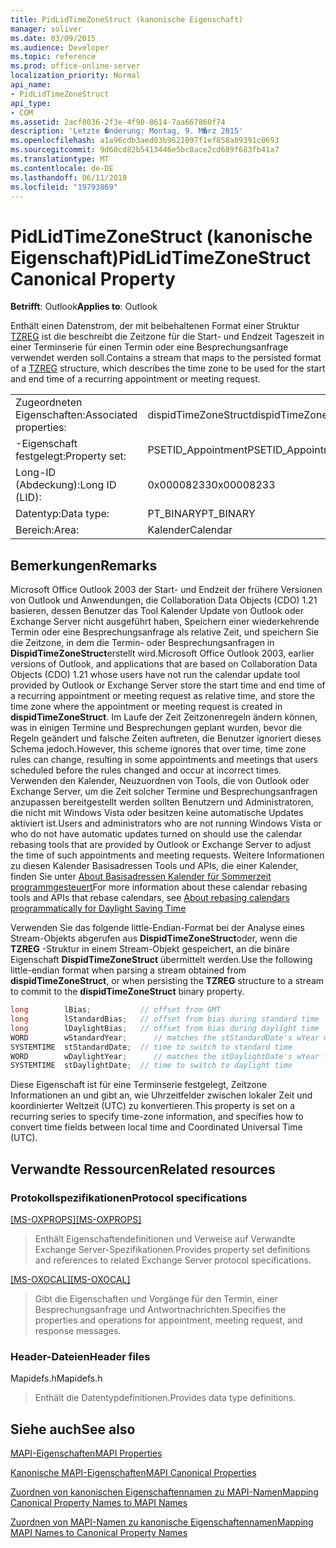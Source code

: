 ```yaml
---
title: PidLidTimeZoneStruct (kanonische Eigenschaft)
manager: soliver
ms.date: 03/09/2015
ms.audience: Developer
ms.topic: reference
ms.prod: office-online-server
localization_priority: Normal
api_name:
- PidLidTimeZoneStruct
api_type:
- COM
ms.assetid: 2acf0036-2f3e-4f90-8614-7aa667860f74
description: 'Letzte �nderung: Montag, 9. M�rz 2015'
ms.openlocfilehash: a1a96cdb3aed03b9621097f1ef858a09391c0693
ms.sourcegitcommit: 9d60cd82b5413446e5bc8ace2cd689f683fb41a7
ms.translationtype: MT
ms.contentlocale: de-DE
ms.lasthandoff: 06/11/2018
ms.locfileid: "19793869"
---
```

# <a name="pidlidtimezonestruct-canonical-property"></a><span data-ttu-id="422fc-103">PidLidTimeZoneStruct (kanonische Eigenschaft)</span><span class="sxs-lookup"><span data-stu-id="422fc-103">PidLidTimeZoneStruct Canonical Property</span></span>

  
  
<span data-ttu-id="422fc-104">**Betrifft**: Outlook</span><span class="sxs-lookup"><span data-stu-id="422fc-104">**Applies to**: Outlook</span></span> 
  
<span data-ttu-id="422fc-105">Enthält einen Datenstrom, der mit beibehaltenen Format einer Struktur [TZREG](http://msdn.microsoft.com/en-us/library/bb820983%28v=office.12%29.aspx) ist die beschreibt die Zeitzone für die Start- und Endzeit Tageszeit in einer Terminserie für einen Termin oder eine Besprechungsanfrage verwendet werden soll.</span><span class="sxs-lookup"><span data-stu-id="422fc-105">Contains a stream that maps to the persisted format of a [TZREG](http://msdn.microsoft.com/en-us/library/bb820983%28v=office.12%29.aspx) structure, which describes the time zone to be used for the start and end time of a recurring appointment or meeting request.</span></span> 
  
|||
|:-----|:-----|
|<span data-ttu-id="422fc-106">Zugeordneten Eigenschaften:</span><span class="sxs-lookup"><span data-stu-id="422fc-106">Associated properties:</span></span>  <br/> |<span data-ttu-id="422fc-107">dispidTimeZoneStruct</span><span class="sxs-lookup"><span data-stu-id="422fc-107">dispidTimeZoneStruct</span></span>  <br/> |
|<span data-ttu-id="422fc-108">-Eigenschaft festgelegt:</span><span class="sxs-lookup"><span data-stu-id="422fc-108">Property set:</span></span>  <br/> |<span data-ttu-id="422fc-109">PSETID_Appointment</span><span class="sxs-lookup"><span data-stu-id="422fc-109">PSETID_Appointment</span></span>  <br/> |
|<span data-ttu-id="422fc-110">Long-ID (Abdeckung):</span><span class="sxs-lookup"><span data-stu-id="422fc-110">Long ID (LID):</span></span>  <br/> |<span data-ttu-id="422fc-111">0x00008233</span><span class="sxs-lookup"><span data-stu-id="422fc-111">0x00008233</span></span>  <br/> |
|<span data-ttu-id="422fc-112">Datentyp:</span><span class="sxs-lookup"><span data-stu-id="422fc-112">Data type:</span></span>  <br/> |<span data-ttu-id="422fc-113">PT_BINARY</span><span class="sxs-lookup"><span data-stu-id="422fc-113">PT_BINARY</span></span>  <br/> |
|<span data-ttu-id="422fc-114">Bereich:</span><span class="sxs-lookup"><span data-stu-id="422fc-114">Area:</span></span>  <br/> |<span data-ttu-id="422fc-115">Kalender</span><span class="sxs-lookup"><span data-stu-id="422fc-115">Calendar</span></span>  <br/> |
   
## <a name="remarks"></a><span data-ttu-id="422fc-116">Bemerkungen</span><span class="sxs-lookup"><span data-stu-id="422fc-116">Remarks</span></span>

<span data-ttu-id="422fc-117">Microsoft Office Outlook 2003 der Start- und Endzeit der frühere Versionen von Outlook und Anwendungen, die Collaboration Data Objects (CDO) 1.21 basieren, dessen Benutzer das Tool Kalender Update von Outlook oder Exchange Server nicht ausgeführt haben, Speichern einer wiederkehrende Termin oder eine Besprechungsanfrage als relative Zeit, und speichern Sie die Zeitzone, in dem die Termin- oder Besprechungsanfragen in **DispidTimeZoneStruct**erstellt wird.</span><span class="sxs-lookup"><span data-stu-id="422fc-117">Microsoft Office Outlook 2003, earlier versions of Outlook, and applications that are based on Collaboration Data Objects (CDO) 1.21 whose users have not run the calendar update tool provided by Outlook or Exchange Server store the start time and end time of a recurring appointment or meeting request as relative time, and store the time zone where the appointment or meeting request is created in **dispidTimeZoneStruct**.</span></span> <span data-ttu-id="422fc-118">Im Laufe der Zeit Zeitzonenregeln ändern können, was in einigen Termine und Besprechungen geplant wurden, bevor die Regeln geändert und falsche Zeiten auftreten, die Benutzer ignoriert dieses Schema jedoch.</span><span class="sxs-lookup"><span data-stu-id="422fc-118">However, this scheme ignores that over time, time zone rules can change, resulting in some appointments and meetings that users scheduled before the rules changed and occur at incorrect times.</span></span> <span data-ttu-id="422fc-119">Verwenden den Kalender, Neuzuordnen von Tools, die von Outlook oder Exchange Server, um die Zeit solcher Termine und Besprechungsanfragen anzupassen bereitgestellt werden sollten Benutzern und Administratoren, die nicht mit Windows Vista oder besitzen keine automatische Updates aktiviert ist.</span><span class="sxs-lookup"><span data-stu-id="422fc-119">Users and administrators who are not running Windows Vista or who do not have automatic updates turned on should use the calendar rebasing tools that are provided by Outlook or Exchange Server to adjust the time of such appointments and meeting requests.</span></span> <span data-ttu-id="422fc-120">Weitere Informationen zu diesen Kalender Basisadressen Tools und APIs, die einer Kalender, finden Sie unter [About Basisadressen Kalender für Sommerzeit programmgesteuert](http://msdn.microsoft.com/library/38b342d9-ab10-04b6-5490-9a45f847a60f%28Office.15%29.aspx)</span><span class="sxs-lookup"><span data-stu-id="422fc-120">For more information about these calendar rebasing tools and APIs that rebase calendars, see [About rebasing calendars programmatically for Daylight Saving Time](http://msdn.microsoft.com/library/38b342d9-ab10-04b6-5490-9a45f847a60f%28Office.15%29.aspx)</span></span>
  
<span data-ttu-id="422fc-121">Verwenden Sie das folgende little-Endian-Format bei der Analyse eines Stream-Objekts abgerufen aus **DispidTimeZoneStruct**oder, wenn die **TZREG** -Struktur in einem Stream-Objekt gespeichert, an die binäre Eigenschaft **DispidTimeZoneStruct** übermittelt werden.</span><span class="sxs-lookup"><span data-stu-id="422fc-121">Use the following little-endian format when parsing a stream obtained from **dispidTimeZoneStruct**, or when persisting the **TZREG** structure to a stream to commit to the **dispidTimeZoneStruct** binary property.</span></span> 
  
```cpp
long        lBias;           // offset from GMT
long        lStandardBias;   // offset from bias during standard time
long        lDaylightBias;   // offset from bias during daylight time
WORD        wStandardYear;      // matches the stStandardDate's wYear member
SYSTEMTIME  stStandardDate;  // time to switch to standard time
WORD        wDaylightYear;      // matches the stDaylightDate's wYear field
SYSTEMTIME  stDaylightDate;  // time to switch to daylight time
```

<span data-ttu-id="422fc-122">Diese Eigenschaft ist für eine Terminserie festgelegt, Zeitzone Informationen an und gibt an, wie Uhrzeitfelder zwischen lokaler Zeit und koordinierter Weltzeit (UTC) zu konvertieren.</span><span class="sxs-lookup"><span data-stu-id="422fc-122">This property is set on a recurring series to specify time-zone information, and specifies how to convert time fields between local time and Coordinated Universal Time (UTC).</span></span>
  
## <a name="related-resources"></a><span data-ttu-id="422fc-123">Verwandte Ressourcen</span><span class="sxs-lookup"><span data-stu-id="422fc-123">Related resources</span></span>

### <a name="protocol-specifications"></a><span data-ttu-id="422fc-124">Protokollspezifikationen</span><span class="sxs-lookup"><span data-stu-id="422fc-124">Protocol specifications</span></span>

<span data-ttu-id="422fc-125">[[MS-OXPROPS]](http://msdn.microsoft.com/library/09861fde-c8e4-4028-9346-e7c214cfdba1%28Office.15%29.aspx)</span><span class="sxs-lookup"><span data-stu-id="422fc-125">[[MS-OXPROPS]](http://msdn.microsoft.com/library/09861fde-c8e4-4028-9346-e7c214cfdba1%28Office.15%29.aspx)</span></span>
  
> <span data-ttu-id="422fc-126">Enthält Eigenschaftendefinitionen und Verweise auf Verwandte Exchange Server-Spezifikationen.</span><span class="sxs-lookup"><span data-stu-id="422fc-126">Provides property set definitions and references to related Exchange Server protocol specifications.</span></span>
    
<span data-ttu-id="422fc-127">[[MS-OXOCAL]](http://msdn.microsoft.com/library/09861fde-c8e4-4028-9346-e7c214cfdba1%28Office.15%29.aspx)</span><span class="sxs-lookup"><span data-stu-id="422fc-127">[[MS-OXOCAL]](http://msdn.microsoft.com/library/09861fde-c8e4-4028-9346-e7c214cfdba1%28Office.15%29.aspx)</span></span>
  
> <span data-ttu-id="422fc-128">Gibt die Eigenschaften und Vorgänge für den Termin, einer Besprechungsanfrage und Antwortnachrichten.</span><span class="sxs-lookup"><span data-stu-id="422fc-128">Specifies the properties and operations for appointment, meeting request, and response messages.</span></span>
    
### <a name="header-files"></a><span data-ttu-id="422fc-129">Header-Dateien</span><span class="sxs-lookup"><span data-stu-id="422fc-129">Header files</span></span>

<span data-ttu-id="422fc-130">Mapidefs.h</span><span class="sxs-lookup"><span data-stu-id="422fc-130">Mapidefs.h</span></span>
  
> <span data-ttu-id="422fc-131">Enthält die Datentypdefinitionen.</span><span class="sxs-lookup"><span data-stu-id="422fc-131">Provides data type definitions.</span></span>
    
## <a name="see-also"></a><span data-ttu-id="422fc-132">Siehe auch</span><span class="sxs-lookup"><span data-stu-id="422fc-132">See also</span></span>



[<span data-ttu-id="422fc-133">MAPI-Eigenschaften</span><span class="sxs-lookup"><span data-stu-id="422fc-133">MAPI Properties</span></span>](mapi-properties.md)
  
[<span data-ttu-id="422fc-134">Kanonische MAPI-Eigenschaften</span><span class="sxs-lookup"><span data-stu-id="422fc-134">MAPI Canonical Properties</span></span>](mapi-canonical-properties.md)
  
[<span data-ttu-id="422fc-135">Zuordnen von kanonischen Eigenschaftennamen zu MAPI-Namen</span><span class="sxs-lookup"><span data-stu-id="422fc-135">Mapping Canonical Property Names to MAPI Names</span></span>](mapping-canonical-property-names-to-mapi-names.md)
  
[<span data-ttu-id="422fc-136">Zuordnen von MAPI-Namen zu kanonische Eigenschaftennamen</span><span class="sxs-lookup"><span data-stu-id="422fc-136">Mapping MAPI Names to Canonical Property Names</span></span>](mapping-mapi-names-to-canonical-property-names.md)

